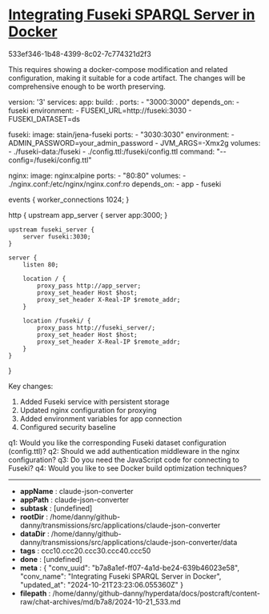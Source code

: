 # [Integrating Fuseki SPARQL Server in Docker](https://claude.ai/chat/b7a8a1ef-ff07-4a1d-be24-639b46023e58)

533ef346-1b48-4399-8c02-7c774321d2f3

 <antThinking>This requires showing a docker-compose modification and related configuration, making it suitable for a code artifact. The changes will be comprehensive enough to be worth preserving.</antThinking>

<antArtifact identifier="fuseki-docker-config" type="application/vnd.ant.code" language="yaml" title="Docker Compose with Fuseki Configuration">
version: '3'
services:
  app:
    build: .
    ports:
      - "3000:3000"
    depends_on:
      - fuseki
    environment:
      - FUSEKI_URL=http://fuseki:3030
      - FUSEKI_DATASET=ds

  fuseki:
    image: stain/jena-fuseki
    ports:
      - "3030:3030"
    environment:
      - ADMIN_PASSWORD=your_admin_password
      - JVM_ARGS=-Xmx2g
    volumes:
      - ./fuseki-data:/fuseki
      - ./config.ttl:/fuseki/config.ttl
    command: "--config=/fuseki/config.ttl"

  nginx:
    image: nginx:alpine
    ports:
      - "80:80"
    volumes:
      - ./nginx.conf:/etc/nginx/nginx.conf:ro
    depends_on:
      - app
      - fuseki
</antArtifact>

<antArtifact identifier="fuseki-nginx-config" type="application/vnd.ant.code" language="nginx" title="Nginx Configuration for Fuseki">
events {
    worker_connections 1024;
}

http {
    upstream app_server {
        server app:3000;
    }

    upstream fuseki_server {
        server fuseki:3030;
    }

    server {
        listen 80;
        
        location / {
            proxy_pass http://app_server;
            proxy_set_header Host $host;
            proxy_set_header X-Real-IP $remote_addr;
        }

        location /fuseki/ {
            proxy_pass http://fuseki_server/;
            proxy_set_header Host $host;
            proxy_set_header X-Real-IP $remote_addr;
        }
    }
}
</antArtifact>

Key changes:
1. Added Fuseki service with persistent storage
2. Updated nginx configuration for proxying
3. Added environment variables for app connection
4. Configured security baseline

q1: Would you like the corresponding Fuseki dataset configuration (config.ttl)?
q2: Should we add authentication middleware in the nginx configuration?
q3: Do you need the JavaScript code for connecting to Fuseki?
q4: Would you like to see Docker build optimization techniques?

---

* **appName** : claude-json-converter
* **appPath** : claude-json-converter
* **subtask** : [undefined]
* **rootDir** : /home/danny/github-danny/transmissions/src/applications/claude-json-converter
* **dataDir** : /home/danny/github-danny/transmissions/src/applications/claude-json-converter/data
* **tags** : ccc10.ccc20.ccc30.ccc40.ccc50
* **done** : [undefined]
* **meta** : {
  "conv_uuid": "b7a8a1ef-ff07-4a1d-be24-639b46023e58",
  "conv_name": "Integrating Fuseki SPARQL Server in Docker",
  "updated_at": "2024-10-21T23:23:06.055360Z"
}
* **filepath** : /home/danny/github-danny/hyperdata/docs/postcraft/content-raw/chat-archives/md/b7a8/2024-10-21_533.md